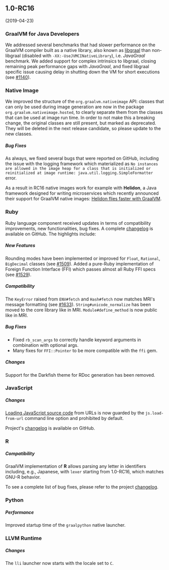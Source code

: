 ## 1.0-RC16
(2019-04-23)

### GraalVM for Java Developers

We addressed several benchmarks that had slower performance on the GraalVM compiler built as a native library, also known as [libgraal](https://github.com/oracle/graal/tree/master/compiler#libgraal)  than non-libgraal (disabled with `-XX:-UseJVMCINativeLibrary`), i.e. _JavaGraal_ benchmark. We added support for complex
intrinsics to libgraal, closing remaining peak performance gaps with _JavaGraal_,
and fixed libgraal specific issue causing delay in shutting down the VM for
short executions (see [#1140](https://github.com/oracle/graal/issues/1140)).

### Native Image
We improved the structure of the `org.graalvm.nativeimage` API: classes that can
only be used during image generation are now in the package
`org.graalvm.nativeimage.hosted`, to clearly separate them from the classes that
can be used at image run time. In order to not make this a breaking change, the
original classes are still present, but marked as deprecated. They will be
deleted in the next release candidate, so please update to the new classes.

##### Bug Fixes
As always, we fixed several bugs that were reported on GitHub, including the
issue with the logging framework which materialized as `No instances are allowed
in the image heap for a class that is initialized or reinitialized at image
runtime: java.util.logging.SimpleFormatter` error.

As a result in RC16 native images work for example with **Helidon**, a Java
framework designed for writing microservices which recently announced their
support for GraalVM native images:
[Helidon flies faster with GraalVM](https://medium.com/oracledevs/helidon-flies-faster-with-graalvm-eea85287d2dc).

### Ruby
Ruby language component received updates in terms of compatibility improvements,
new functionalities, bug fixes. A complete
[changelog](https://github.com/oracle/truffleruby/blob/master/CHANGELOG.md#10-rc-16)
is available on GitHub.  The highlights include:

##### New Features
Rounding modes have been implemented or improved for `Float`, `Rational`, `BigDecimal` classes (see [#1509](https://github.com/oracle/truffleruby/issues/1509)).
Added a pure-Ruby implementation of Foreign Function Interface (FFI) which passes almost all Ruby FFI specs (see [#1529](https://github.com/oracle/truffleruby/issues/1529)).

##### Compatibility
The `KeyError` raised from `ENV#fetch` and `Hash#fetch` now matches MRI's message formatting (see [#1633](https://github.com/oracle/truffleruby/issues/1633)).
`String#unicode_normalize` has been moved to the core library like in MRI.
`Module#define_method` is now public like in MRI.

##### Bug Fixes
* Fixed `rb_scan_args` to correctly handle keyword arguments in combination with optional args.
* Many fixes for `FFI::Pointer` to be more compatible with the `ffi` gem.

##### Changes
Support for the Darkfish theme for RDoc generation has been removed.

### JavaScript

##### Changes
[Loading JavaScript source code](https://github.com/graalvm/graaljs/blob/master/docs/user/JavaScriptCompatibility.md#loadsource) from URLs is now guarded by the
`js.load-from-url` command line option and prohibited by default.

Project's
[changelog](https://github.com/graalvm/graaljs/blob/master/CHANGELOG.md#version-100-rc16)
is available on GitHub.

### R

##### Compatibility
GraalVM implementation of **R** allows parsing any letter in identifiers
including, e.g., Japanese, with `lexer` starting from 1.0-RC16, which matches
GNU-R behavior.

To see a complete list of bug fixes, please refer to the project
[changelog](https://github.com/oracle/fastr/blob/master/CHANGELOG.md#10-rc-16).

### Python

##### Performance
Improved startup time of the `graalpython` native launcher.

### LLVM Runtime

##### Changes
The `lli` launcher now starts with the locale set to `C`.
